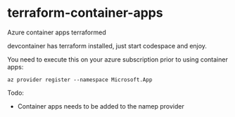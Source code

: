 # terraform-container-apps
Azure container apps terraformed

devcontainer has terraform installed, just start codespace and enjoy.

You need to execute this on your azure subscription prior to using container apps:

`az provider register --namespace Microsoft.App`


Todo:
 - Container apps needs to be added to the namep provider